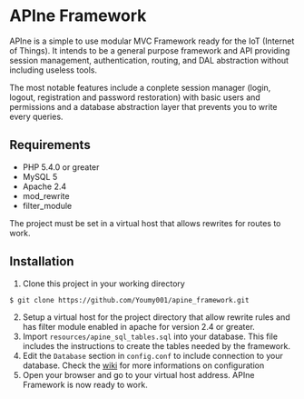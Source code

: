 APIne Framework
================

APIne is a simple to use modular MVC Framework ready for the IoT (Internet of Things). It intends to be a general purpose framework and API providing session management, authentication, routing, and DAL abstraction without including useless tools.

The most notable features include a conplete session manager (login, logout, registration and password restoration) with basic users and permissions and a database abstraction layer that prevents you to write every queries.

## Requirements
* PHP 5.4.0 or greater
* MySQL 5
* Apache 2.4
* mod_rewrite
* filter_module

The project must be set in a virtual host that allows rewrites for routes to work.

## Installation

1. Clone this project in your working directory 
```sh
$ git clone https://github.com/Youmy001/apine_framework.git
```
2. Setup a virtual host for the project directory that allow rewrite rules and has filter module enabled in apache for version 2.4 or greater.
3. Import `resources/apine_sql_tables.sql` into your database. This file includes the instructions to create the tables needed by the framework.
4. Edit the `Database` section in `config.conf` to include connection to your database. Check the [wiki](https://github.com/Youmy001/apine_framework/wiki) for more informations on configuration 
5. Open your browser and go to your virtual host address. APIne Framework is now ready to work.

